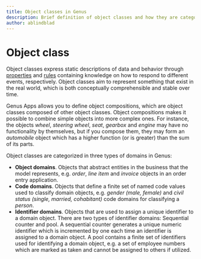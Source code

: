 ```yaml
---
title: Object classes in Genus
description: Brief definition of object classes and how they are categorized in Genus.
author: ablindblad
---
```


# Object class

Object classes express static descriptions of data and behavior through [properties](../object-class-property/index.md) and [rules](modify-an-object-or-identifier-domain/rules.md) containing knowledge on how to respond to different events, respectively. Object classes aim to represent something that exist in the real world, which is both conceptually comprehensible and stable over time.

Genus Apps allows you to define object compositions, which are object classes composed of other object classes. Object compositions makes it possible to combine simple objects into more complex ones. For instance, the objects _wheel_, _steering wheel_, _seat_, _gearbox_ and _engine_ may have no functionality by themselves, but if you compose them, they may form an _automobile_ object which has a higher function (or is greater) than the sum of its parts.

Object classes are categorized in three types of domains in Genus:

*   **Object domains**. Objects that abstract entities in the business that the model represents, e.g. _order_, _line item_ and _invoice_ objects in an order entry application.
*   **Code domains**. Objects that define a finite set of named code values used to classify domain objects, e.g. _gender (male, female)_ and _civil status (single, married, cohabitant)_ code domains for classifying a _person_.
*   **Identifier domains**. Objects that are used to assign a unique identifier to a domain object. There are two types of identifier domains: Sequential counter and pool. A sequential counter generates a unique numeric identifier which is incremented by one each time an identifier is assigned to a domain object. A pool contains a finite set of identifiers used for identifying a domain object, e.g. a set of employee numbers which are marked as taken and cannot be assigned to others if utilized.
